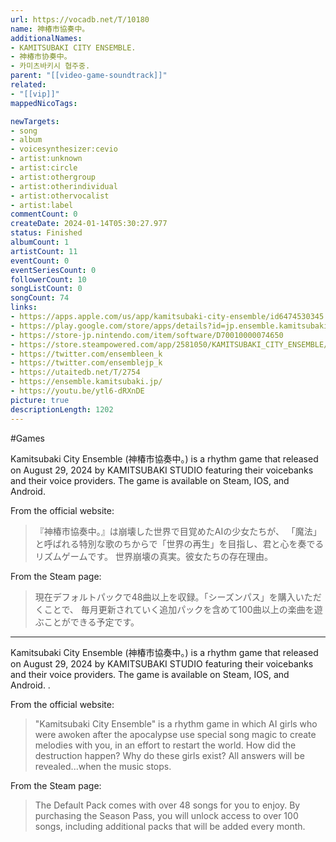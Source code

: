 ```yaml
---
url: https://vocadb.net/T/10180
name: 神椿市協奏中。
additionalNames: 
- KAMITSUBAKI CITY ENSEMBLE.
- 神椿市协奏中。
- 카미츠바키시 협주중.
parent: "[[video-game-soundtrack]]"
related:
- "[[vip]]"
mappedNicoTags:

newTargets:
- song
- album
- voicesynthesizer:cevio
- artist:unknown
- artist:circle
- artist:othergroup
- artist:otherindividual
- artist:othervocalist
- artist:label
commentCount: 0
createDate: 2024-01-14T05:30:27.977
status: Finished
albumCount: 1
artistCount: 11
eventCount: 0
eventSeriesCount: 0
followerCount: 10
songListCount: 0
songCount: 74
links: 
- https://apps.apple.com/us/app/kamitsubaki-city-ensemble/id6474530345
- https://play.google.com/store/apps/details?id=jp.ensemble.kamitsubakicity&pli=1
- https://store-jp.nintendo.com/item/software/D70010000074650
- https://store.steampowered.com/app/2581050/KAMITSUBAKI_CITY_ENSEMBLE/
- https://twitter.com/ensembleen_k
- https://twitter.com/ensemblejp_k
- https://utaitedb.net/T/2754
- https://ensemble.kamitsubaki.jp/
- https://youtu.be/ytl6-dRXnDE
picture: true
descriptionLength: 1202
---
```


#Games

Kamitsubaki City Ensemble (神椿市協奏中。) is a rhythm game that released on August 29, 2024 by KAMITSUBAKI STUDIO featuring their voicebanks and their voice providers. The game is available on Steam, IOS, and Android. 

From the official website:
> 『神椿市協奏中。』は崩壊した世界で目覚めたAIの少女たちが、
「魔法」と呼ばれる特別な歌のちからで「世界の再生」を目指し、君と心を奏でるリズムゲームです。
世界崩壊の真実。彼女たちの存在理由。

From the Steam page:
> 現在デフォルトパックで48曲以上を収録。「シーズンパス」を購入いただくことで、
毎月更新されていく追加パックを含めて100曲以上の楽曲を遊ぶことができる予定です。

---

Kamitsubaki City Ensemble (神椿市協奏中。) is a rhythm game that released on August 29, 2024 by KAMITSUBAKI STUDIO featuring their voicebanks and their voice providers. The game is available on Steam, IOS, and Android. .

From the official website:
> "Kamitsubaki City Ensemble" is a rhythm game in which AI girls who were awoken after the apocalypse use special song magic to create melodies with you, in an effort to restart the world.
How did the destruction happen?
Why do these girls exist?
All answers will be revealed...when the music stops.

From the Steam page:
> The Default Pack comes with over 48 songs for you to enjoy. By purchasing the Season Pass,
you will unlock access to over 100 songs, including additional packs that will be added every month.